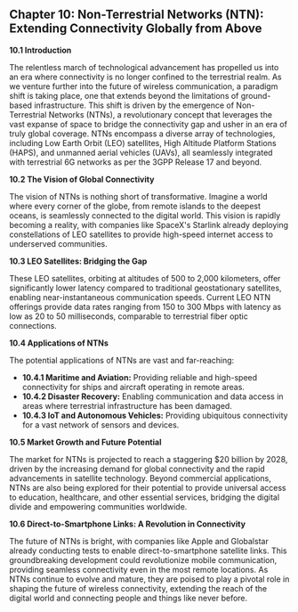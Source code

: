 ## Chapter 10: Non-Terrestrial Networks (NTN): Extending Connectivity Globally from Above

**10.1 Introduction**

The relentless march of technological advancement has propelled us into an era where connectivity is no longer confined to the terrestrial realm. As we venture further into the future of wireless communication, a paradigm shift is taking place, one that extends beyond the limitations of ground-based infrastructure. This shift is driven by the emergence of Non-Terrestrial Networks (NTNs), a revolutionary concept that leverages the vast expanse of space to bridge the connectivity gap and usher in an era of truly global coverage. NTNs encompass a diverse array of technologies, including Low Earth Orbit (LEO) satellites, High Altitude Platform Stations (HAPS), and unmanned aerial vehicles (UAVs), all seamlessly integrated with terrestrial 6G networks as per the 3GPP Release 17 and beyond.

**10.2 The Vision of Global Connectivity**

The vision of NTNs is nothing short of transformative. Imagine a world where every corner of the globe, from remote islands to the deepest oceans, is seamlessly connected to the digital world. This vision is rapidly becoming a reality, with companies like SpaceX's Starlink already deploying constellations of LEO satellites to provide high-speed internet access to underserved communities.

**10.3 LEO Satellites: Bridging the Gap**

These LEO satellites, orbiting at altitudes of 500 to 2,000 kilometers, offer significantly lower latency compared to traditional geostationary satellites, enabling near-instantaneous communication speeds. Current LEO NTN offerings provide data rates ranging from 150 to 300 Mbps with latency as low as 20 to 50 milliseconds, comparable to terrestrial fiber optic connections.

**10.4 Applications of NTNs**

The potential applications of NTNs are vast and far-reaching:

* **10.4.1 Maritime and Aviation:** Providing reliable and high-speed connectivity for ships and aircraft operating in remote areas.
* **10.4.2 Disaster Recovery:** Enabling communication and data access in areas where terrestrial infrastructure has been damaged.
* **10.4.3 IoT and Autonomous Vehicles:** Providing ubiquitous connectivity for a vast network of sensors and devices.

**10.5 Market Growth and Future Potential**

The market for NTNs is projected to reach a staggering $20 billion by 2028, driven by the increasing demand for global connectivity and the rapid advancements in satellite technology.  Beyond commercial applications, NTNs are also being explored for their potential to provide universal access to education, healthcare, and other essential services, bridging the digital divide and empowering communities worldwide.

**10.6 Direct-to-Smartphone Links: A Revolution in Connectivity**

The future of NTNs is bright, with companies like Apple and Globalstar already conducting tests to enable direct-to-smartphone satellite links. This groundbreaking development could revolutionize mobile communication, providing seamless connectivity even in the most remote locations. As NTNs continue to evolve and mature, they are poised to play a pivotal role in shaping the future of wireless connectivity, extending the reach of the digital world and connecting people and things like never before.